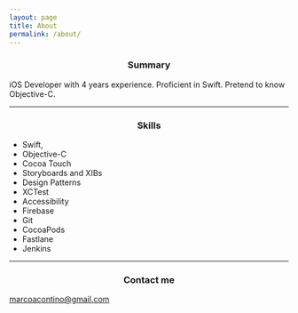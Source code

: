 ```yaml
---
layout: page
title: About
permalink: /about/
---
```


<h3 align="center">Summary</h3>

iOS Developer with 4 years experience. Proficient in Swift. Pretend to know Objective-C.

<hr>

<h3 align="center">Skills</h3>

* Swift, 
* Objective-C
* Cocoa Touch
* Storyboards and XIBs
* Design Patterns
* XCTest
* Accessibility
* Firebase
* Git
* CocoaPods
* Fastlane
* Jenkins

<hr>

<h3 align="center">Contact me</h3>

[marcoacontino@gmail.com](mailto:marcoacontino@gmail.com)
